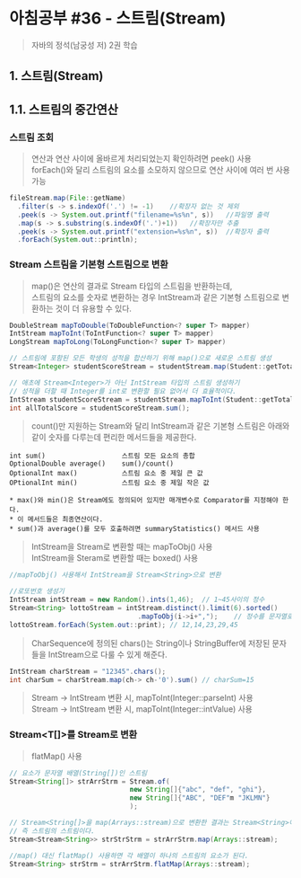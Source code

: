 # 아침공부 #36 - 스트림(Stream)
>자바의 정석(남궁성 저) 2권 학습  


## 1. 스트림(Stream)

## 1.1. 스트림의 중간연산

### 스트림 조회
>연산과 연산 사이에 올바르게 처리되었는지 확인하려면 peek() 사용  
>forEach()와 달리 스트림의 요소를 소모하지 않으므로 연산 사이에 여러 번 사용 가능

~~~java
fileStream.map(File::getName)
  .filter(s -> s.indexOf('.') != -1)    //확장자 없는 것 제외
  .peek(s -> System.out.printf("filename=%s%n", s))   //파일명 출력
  .map(s -> s.substring(s.indexOf('.')+1))   //확장자만 추출
  .peek(s -> System.out.printf("extension=%s%n", s))  //확장자 출력
  .forEach(System.out::println);
~~~

### Stream<T> 스트림을 기본형 스트림으로 변환
>map()은 연산의 결과로 Stream<t> 타입의 스트림을 반환하는데,  
>스트림의 요소를 숫자로 변환하는 경우 IntStream과 같은 기본형 스트림으로 변환하는 것이 더 유용할 수 있다.

~~~java
DoubleStream mapToDouble(ToDoubleFunction<? super T> mapper)  
IntStream mapToInt(ToIntFunction<? super T> mapper)
LongStream mapToLong(ToLongFunction<? super T> mapper)

// 스트림에 포함된 모든 학생의 성적을 합산하기 위해 map()으로 새로운 스트림 생성
Stream<Integer> studentScoreStream = studentStream.map(Student::getTotalScore);

// 애초에 Stream<Integer>가 아닌 IntStream 타입의 스트림 생성하기
// 성적을 더할 때 Integer를 int로 변환할 필요 없어서 더 효율적이다.
IntStream studentScoreStream = studentStream.mapToInt(Student::getTotalScore);
int allTotalScore = studentScoreStream.sum();
~~~

>count()만 지원하는 Stream<T>와 달리 IntStream과 같은 기본형 스트림은 아래와 같이 숫자를 다루는데 편리한 메서드들을 제공한다.

~~~
int sum()                   스트림 모든 요소의 총합
OptionalDouble average()    sum()/count()
OptionalInt max()           스트림 요소 중 제일 큰 값
OPtionalInt min()           스트림 요소 중 제일 작은 값

* max()와 min()은 Stream에도 정의되어 있지만 매개변수로 Comparator를 지정해야 한다.
* 이 메서드들은 최종연산이다.
* sum()과 average()를 모두 호출하려면 summaryStatistics() 메서드 사용
~~~

>IntStream을 Stream<T>로 변환할 때는 mapToObj() 사용  
>IntStream을 Steram<Integer>로 변환할 때는 boxed() 사용  

~~~java
//mapToObj() 사용해서 IntStream을 Stream<String>으로 변환

//로또번호 생성기
IntStream intStream = new Random().ints(1,46);  // 1~45사이의 정수
Stream<String> lottoStream = intStream.distinct().limit(6).sorted()
                                .mapToObj(i->i+",");    // 정수를 문자열로 변환
lottoStream.forEach(System.out::print); // 12,14,23,29,45
~~~

>CharSequence에 정의된 chars()는 String이나 StringBuffer에 저장된 문자들을 IntStream으로 다룰 수 있게 해준다.

~~~java
IntStream charStream = "12345".chars();
int charSum = charStream.map(ch-> ch-'0').sum() // charSum=15
~~~

>Stream<String> -> IntStream 변환 시, mapToInt(Integer::parseInt) 사용  
>Stream<Integer> -> IntStream 변환 시, mapToInt(Integer::intValue) 사용
  
### Stream<T[]>를 Stream<T>로 변환
>flatMap() 사용

~~~java
// 요소가 문자열 배열(String[])인 스트림
Stream<String[]> strArrStrm = Stream.of(
                              new String[]{"abc", "def", "ghi"},
                              new String[]{"ABC", "DEF"m "JKLMN"}
                              );

// Stream<String[]>을 map(Arrays::stream)으로 변환한 결과는 Stream<String>이 아닌 Stream<Stream<String>>.
// 즉 스트림의 스트림이다.
Stream<Stream<String>> strStrStrm = strArrStrm.map(Arrays::stream);

//map() 대신 flatMap() 사용하면 각 배열이 하나의 스트림의 요소가 된다.
Stream<String> strStrm = strArrStrm.flatMap(Arrays::stream);
~~~
